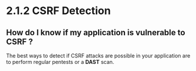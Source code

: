 # 2.1.2 CSRF Detection

## How do I know if my application is vulnerable to CSRF ?

The best ways to detect if CSRF attacks are possible in your application are to perform regular pentests or a **DAST** scan.
